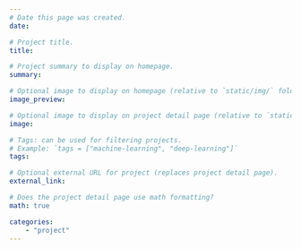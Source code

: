 ```yaml
---
# Date this page was created.
date:

# Project title.
title:

# Project summary to display on homepage.
summary:

# Optional image to display on homepage (relative to `static/img/` folder).
image_preview:

# Optional image to display on project detail page (relative to `static/img/` folder).
image:

# Tags: can be used for filtering projects.
# Example: `tags = ["machine-learning", "deep-learning"]`
tags:

# Optional external URL for project (replaces project detail page).
external_link:

# Does the project detail page use math formatting?
math: true

categories:
    - "project"
---
```

